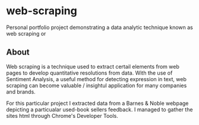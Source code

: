 # web-scraping
Personal portfolio project demonstrating a data analytic technique known as web scraping or

## About
Web scraping is a technique used to extract certail elements from web pages to develop quantitative resolutions from data. With the use of Sentiment Analysis, a useful method for detecting expression in text, web scraping can become valuable / insightul application for many companies and brands.

For this particular project I extracted data from a Barnes & Noble webpage depicting a particualar used-book sellers feedback. I managed to gather the sites html through Chrome's Developer Tools.
